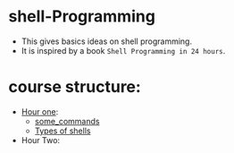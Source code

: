 # shell-Programming
  - This gives basics ideas on shell programming.
  - It is inspired by a book `Shell Programming in 24 hours`.
 # course structure:
 - [Hour one](Hour-one):
    + [some_commands](Hour-one/some_commands.ipynb)
    + [Types of shells](Hour-one/Type_of_shells.ipynb)
 - Hour Two:   
